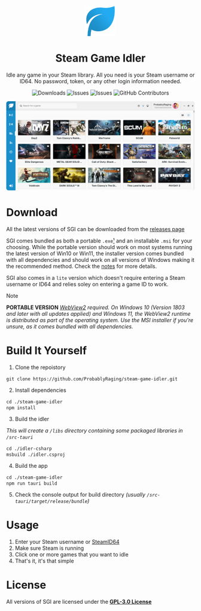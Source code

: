 <div align="center">
  <img src="./assets/logo.png" width='80' alt='Click for larger image' />
  <h1 align="center">Steam Game Idler</h1>
  <p align="center">Idle any game in your Steam library. All you need is your Steam username or ID64. No password, token, or any other login information needed.</p>
<p align="center">
  <img src="https://img.shields.io/github/downloads/probablyraging/steam-game-idler/total?style=for-the-badge&logo=github&color=137eb5" alt="Downloads" />
  <img src="https://img.shields.io/github/issues/probablyraging/steam-game-idler?style=for-the-badge&logo=github&color=137eb5" alt="Issues" />
  <img src="https://img.shields.io/github/issues-pr/probablyraging/steam-game-idler?style=for-the-badge&logo=github&color=137eb5" alt="Issues" />
  <img src="https://img.shields.io/github/contributors/probablyraging/steam-game-idler?style=for-the-badge&logo=github&color=137eb5" alt="GitHub Contributors" />
</p>
</div>
<div align="center" style="margin-top: 10px;">
  <img src="./assets/example.png" width='700' alt='Click for larger image' />
</div>

# Download
All the latest versions of SGI can be downloaded from the [releases page](https://github.com/ProbablyRaging/steam-game-idler/releases)

SGI comes bundled as both a portable `.exe`[¹](https://github.com/ProbablyRaging/steam-game-idler#notes) and an installable `.msi` for your choosing. While the portable version should work on most systems running the latest version of Win10 or Win11, the installer version comes bundled with all dependencies and should work on all versions of Windows making it the recommended method. Check the [notes](https://github.com/ProbablyRaging/steam-game-idler#notes) for more details.

SGI also comes in a `lite` version which doesn't require entering a Steam username or ID64 and relies soley on entering a game ID to work.

> [!Note]
> **PORTABLE VERSION** *[WebView2](https://developer.microsoft.com/en-us/microsoft-edge/webview2/?form=MA13LH#download-section) required. On Windows 10 (Version 1803 and later with all updates applied) and Windows 11, the WebView2 runtime is distributed as part of the operating system. Use the MSI installer if you're unsure, as it comes bundled with all dependencies.*

# Build It Yourself
1. Clone the repoistory
```
git clone https://github.com/ProbablyRaging/steam-game-idler.git
```

2. Install dependencies
```
cd ./steam-game-idler
npm install
```

3. Build the idler

*This will create a `/libs` directory containing some packaged libraries in `/src-tauri`*
```
cd ./idler-csharp
msbuild ./idler.csproj
```

4. Build the app
```
cd ./steam-game-idler
npm run tauri build
```
5. Check the console output for build directory *(usually `/src-tauri/target/release/bundle`)* 

# Usage
1. Enter your Steam username or [SteamID64](https://steamid.io/)
2. Make sure Steam is running
3. Click one or more games that you want to idle
4. That's it, it's that simple

# License
All versions of SGI are licensed under the **[GPL-3.0 License](./LICENSE)**